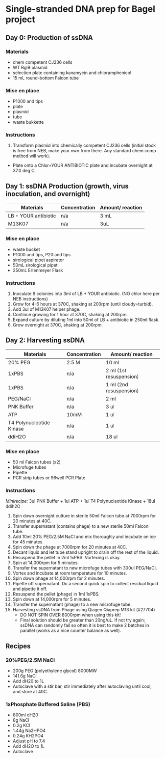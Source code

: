 # Single-stranded DNA prep for Bagel project 

## Day 0: Production of ssDNA

### Materials 

+ chem competent CJ236 cells 
+ WT BglB plasmid 
+ selection plate containing kanamycin and chloramphenicol 
+ 15 mL round-bottom Falcon tube 

### Mise en place 

+ P1000 and tips 
+ plate
+ plasmid 
+ tube 
+ waste bukkette 

### Instructions

1. Transform plasmid into chemically competent CJ236 cells (initial stock is free from NEB, make your own from there.  Any standard chem comp method will work).
  * Plate onto a Chlor+YOUR ANTIBIOTIC plate and incubate overnight at 37.0 deg C.


## Day 1: ssDNA Production (growth, virus inoculation, and overnight) 

Materials | Concentration | Amount/ reaction
--------- | ------------- | ----------------
LB + YOUR antibiotic  |     n/a       |       3 mL
M13K07    |     n/a       |       3uL


### Mise en place 

+ waste bucket
+ P1000 and tips, P20 and tips
+ sirological pipet aspirator
+ 50mL sirological pipet
+ 250mL Erlenmeyer Flask

### Instructions
1. Inoculate 6 colonies into 3ml of LB + YOUR antibiotic. (NO chlor here per NEB instructions)
2. Grow for 4-6 hours at 370C, shaking at 200rpm (until cloudy=turbid).
3. Add 3ul of M13K07 helper phage.
4. Continue growing for 1 hour at 370C, shaking at 200rpm.
5. Expand culture by diluting 1ml into 50ml of LB + antibiotic in 250ml flask.
6. Grow overnight at 370C, shaking at 200rpm.


## Day 2: Harvesting ssDNA 

Materials | Concentration | Amount/ reaction
--------- | ------------- | ----------------
20% PEG   |     2.5 M      |       10 ml
1xPBS      |     n/a       |       2 ml (1st resuspension)
1xPBS     |     n/a       |       1 ml (2nd resuspension)
PEG/NaCl  |   n/a         |       2 ml
PNK Buffer  |     n/a     |       3 ul
ATP       |     10mM      |       1 ul
T4 Polynucleotide Kinase  |       n/a     |     1 ul
ddiH2O    |     n/a       |       18 ul


### Mise en place 

+ 50 ml Falcon tubes (x2)
+ Microfuge tubes
+ Pipette
+ PCR strip tubes or 96well PCR Plate

### Instructions

*Minirecipe:* 3ul PNK Buffer + 1ul ATP + 1ul T4 Polynucleotide Kinase + 18ul ddih2O

1. Spin down overnight culture in sterile 50ml Falcon tube at 7000rpm for 20 minutes at 40C.
2. Transfer supernatant (contains phage) to a new sterile 50ml Falcon tube. 
3. Add 10ml 20% PEG/2.5M NaCl and mix thoroughly and incubate on ice for 45 minutes.
4. Spin down the phage at 7000rpm for 20 minutes at 40C.
5. Decant liquid and let tube stand upright to drain off the rest of the liquid. 
6. Resuspend the pellet in 2ml 1xPBS. Vortexing is okay.
7. Spin at 14,000rpm for 5 minutes.
8. Transfer the supernatant to new microfuge tubes with 300ul PEG/NaCl.
9. Vortex and incubate at room temperature for 10 minutes. 
10. Spin down phage at 14,000rpm for 2 minutes. 
11. Pipette off supernatant. Do a second quick spin to collect residual liquid and pipette it off.
12. Resuspend the pellet (phage) in 1ml 1xPBS.
13. Spin down at 14,000rpm for 5 minutes.
14. Transfer the supernatant (phage) to a new microfuge tube.
15. Harvesting ssDNA from Phage using Qiagen Qiaprep M13 kit (#27704)
    * DO NOT SPIN OVER 8000rpm when using this kit!
    * Final solution should be greater than 20ng/uL.  If not try again; ssDNA can randomly fail so often it is best to make 2 batches in parallel (works as a nice counter balance as well).



## Recipes

### 20%PEG/2.5M NaCl

+ 200g PEG (polyethylene glycol) 8000MW
+ 141.6g NaCl
+ Add dH20 to 1L
+ Autoclave with a stir bar, stir immediately after autoclaving until cool, and store at 40C.


### 1xPhosphate Buffered Saline (PBS)

+ 800ml dH20
+ 8g NaCl
+ 0.2g KCl
+ 1.44g Na2HPO4
+ 0.24g KH2PO4
+ Adjust pH to 7.4
+ Add dH2O to 1L
+ Autoclave




